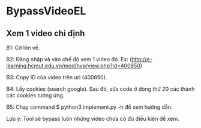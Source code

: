 # BypassVideoEL

## Xem 1 video chỉ định

B1: Cờ lôn về.

B2: Đăng nhập và vào chế độ xem 1 video đó. Ex: (http://e-learning.hcmut.edu.vn/mod/hvp/view.php?id=400850)

B3: Copy ID của video trên url (400850).

B4: Lấy cookies (search google). Sau đó, sửa code ở dòng thứ 20 các thành các cookies tương ứng.

B5: Chạy command $ python3 implement.py -h để xem hướng dẫn.

Lưu ý: Tool sẽ bypass luôn những video chưa có đủ điều kiện để xem.
